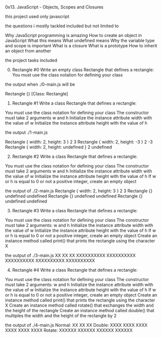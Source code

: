 0x13. JavaScript - Objects, Scopes and Closures

this project used only javascript

the questions i mostly tackled included but not limited to

Why JavaScript programming is amazing
How to create an object in JavaScript
What this means
What undefined means
Why the variable type and scope is important
What is a closure
What is a prototype
How to inherit an object from another



the project tasks included

0. Rectangle #0
Write an empty class Rectangle that defines a rectangle:
You must use the class notation for defining your class


the output when ./0-main.js will be 

Rectangle {}
[Class: Rectangle]




1. Rectangle #1
Write a class Rectangle that defines a rectangle:

You must use the class notation for defining your class
The constructor must take 2 arguments w and h
Initialize the instance attribute width with the value of w
Initialize the instance attribute height with the value of h


the  output ./1-main.js

Rectangle { width: 2, height: 3 }
2
3
Rectangle { width: 2, height: -3 }
2
-3
Rectangle { width: 2, height: undefined }
2
undefined 





2. Rectangle #2
Write a class Rectangle that defines a rectangle:

You must use the class notation for defining your class
The constructor must take 2 arguments w and h
Initialize the instance attribute width with the value of w
Initialize the instance attribute height with the value of h
If w or h is equal to 0 or not a positive integer, create an empty object


the output of ./2-main.js
Rectangle { width: 2, height: 3 }
2
3
Rectangle {}
undefined
undefined
Rectangle {}
undefined
undefined
Rectangle {}
undefined
undefined


3. Rectangle #3
Write a class Rectangle that defines a rectangle:

You must use the class notation for defining your class
The constructor must take 2 arguments: w and h
Initialize the instance attribute width with the value of w
Initialize the instance attribute height with the value of h
If w or h is equal to 0 or not a positive integer, create an empty object
Create an instance method called print() that prints the rectangle using the character X


the output of ./3-main.js
XX
XX
XX
XXXXXXXXXX
XXXXXXXXXX
XXXXXXXXXX
XXXXXXXXXX
XXXXXXXXXX






4. Rectangle #4
Write a class Rectangle that defines a rectangle:

You must use the class notation for defining your class
The constructor must take 2 arguments: w and h
Initialize the instance attribute width with the value of w
Initialize the instance attribute height with the value of h
If w or h is equal to 0 or not a positive integer, create an empty object
Create an instance method called print() that prints the rectangle using the character X
Create an instance method called rotate() that exchanges the width and the height of the rectangle
Create an instance method called double() that multiples the width and the height of the rectangle by 2



the output of ./4-main.js
Normal:
XX
XX
XX
Double:
XXXX
XXXX
XXXX
XXXX
XXXX
XXXX
Rotate:
XXXXXX
XXXXXX
XXXXXX
XXXXXX




